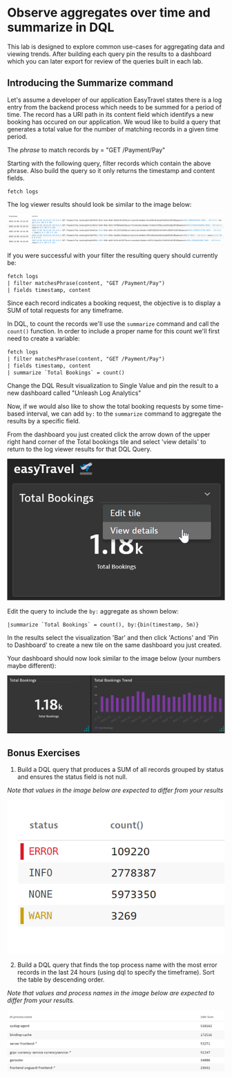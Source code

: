# Observe aggregates over time and summarize in DQL

This lab is designed to explore common use-cases for aggregating data and viewing trends. After building each query pin the results to a dashboard which you can later export for review of the queries built in each lab. 

## Introducing the Summarize command

Let's assume a developer of our application EasyTravel states there is a log entry from the backend process which needs to be summed for a period of time. The record has a URI path in its content field which identifys a new booking has occured on our application. We woud like to build a query that generates a total value for the number of matching records in a given time period. 

The *phrase* to match records by = "GET /Payment/Pay"

Starting with the following query, filter records which contain the above phrase. Also build the query so it only returns the timestamp and content fields.

```
fetch logs
```
The log viewer results should look be similar to the image below:

![Payment/Pay](../../assets/images/getpaymentpay.png)

If you were successful with your filter the resulting query should currently be:

```
fetch logs
| filter matchesPhrase(content, "GET /Payment/Pay")
| fields timestamp, content
```
Since each record indicates a booking request, the objective is to display a SUM of total requests for any timeframe.

In DQL, to count the records we'll use the `summarize` command and call the `count()` function. In order to include a proper name for this count we'll first need to create a variable:

```
fetch logs
| filter matchesPhrase(content, "GET /Payment/Pay")
| fields timestamp, content
| summarize `Total Bookings` = count()
```

Change the DQL Result visualization to Single Value and pin the result to a new dashboard called "Unleash Log Analytics"

Now, if we would also like to show the total booking requests by some time-based interval, we can add `by:` to the `summarize` command to aggregate the results by a specific field. 

From the dashboard you just created click the arrow down of the upper right hand corner of the Total bookings tile and select 'view details' to return to the log viewer results for that DQL Query.

![Total Bookings](../../assets/images/totalbookings.png)

Edit the query to include the `by:` aggregate as shown below:

```
|summarize `Total Bookings` = count(), by:{bin(timestamp, 5m)}
```

In the results select the visualization 'Bar' and then click 'Actions' and 'Pin to Dashboard' to create a new tile on the same dashboard you just created.

Your dashboard should now look similar to the image below (your numbers maybe different):

![DashboardResults](../../assets/images/lab2dashboard.png)

## Bonus Exercises

1. Build a DQL query that produces a SUM of all records grouped by status and ensures the status field is not null.

*Note that values in the image below are expected to differ from your results*

![statuscategories](../../assets/images/statuscounts.png)

2. Build a DQL query that finds the top process name with the most error records in the last 24 hours (using dql to specify the timeframe). Sort the table by descending order.

*Note that values and process names in the image below are expected to differ from your results.*

![errorsumbyprocess](../../assets/images/errorsumbyprocess.png)
















